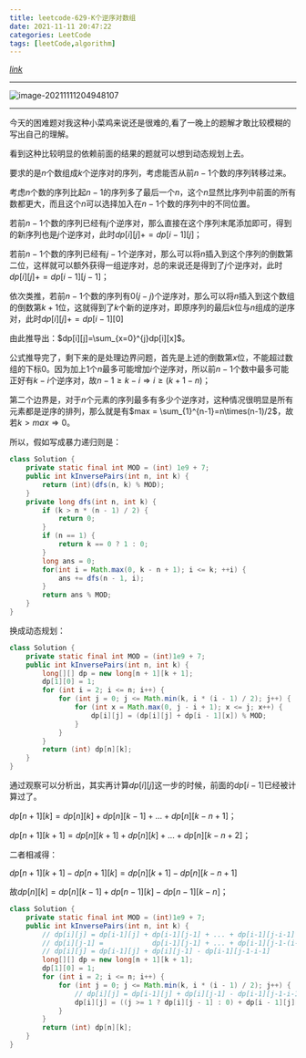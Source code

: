 ```yaml
---
title: leetcode-629-K个逆序对数组
date: 2021-11-11 20:47:22
categories: LeetCode
tags: [leetCode,algorithm]
---
```


[$link$](https://leetcode-cn.com/problems/k-inverse-pairs-array/)

<hr/>

![image-20211111204948107](https://gitee.com/cao_ziqiang/img/raw/master/20211111204948.png)

<hr/>

今天的困难题对我这种小菜鸡来说还是很难的,看了一晚上的题解才敢比较模糊的写出自己的理解。

看到这种比较明显的依赖前面的结果的题就可以想到动态规划上去。

要求的是$n$个数组成$k$个逆序对的序列，考虑能否从前$n-1$个数的序列转移过来。

考虑$n$个数的序列比起$n-1$的序列多了最后一个$n$，这个$n$显然比序列中前面的所有数都更大，而且这个$n$可以选择加入在$n-1$个数的序列中的不同位置。

若前$n-1$个数的序列已经有$j$个逆序对，那么直接在这个序列末尾添加即可，得到的新序列也是$j$个逆序对，此时$dp[i][j]+=dp[i-1][j]$；

若前$n-1$个数的序列已经有$j-1$个逆序对，那么可以将$n$插入到这个序列的倒数第二位，这样就可以额外获得一组逆序对，总的来说还是得到了$j$个逆序对，此时$dp[i][j]+=dp[i-1][j-1]$；

依次类推，若前$n-1$个数的序列有$0(j-j)$个逆序对，那么可以将$n$插入到这个数组的倒数第$k+1$位，这就得到了$k$个新的逆序对，即原序列的最后$k$位与$n$组成的逆序对，此时$dp[i][j]+=dp[i-1][0]$

由此推导出：$dp[i][j]=\sum_{x=0}^{j}dp[i][x]$。

公式推导完了，剩下来的是处理边界问题，首先是上述的倒数第$x$位，不能超过数组的下标$0$。因为加上1个$n$最多可能增加$i$个逆序对，所以前$n-1$个数中最多可能正好有$k-i$个逆序对，故$n-1\ge k-i \Rightarrow i \ge (k+1-n)$；

第二个边界是，对于$n$个元素的序列最多有多少个逆序对，这种情况很明显是所有元素都是逆序的排列，那么就是有$max = \sum_{1}^{n-1}=n\times(n-1)/2$，故若$k \gt max \Rightarrow 0$。

所以，假如写成暴力递归则是：

```java
class Solution {
	private static final int MOD = (int) 1e9 + 7;
    public int kInversePairs(int n, int k) {
        return (int)(dfs(n, k) % MOD);
    }
    private long dfs(int n, int k) {
        if (k > n * (n - 1) / 2) {
            return 0;
        }
        if (n == 1) {
            return k == 0 ? 1 : 0;
        }
        long ans = 0;
        for(int i = Math.max(0, k - n + 1); i <= k; ++i) {
            ans += dfs(n - 1, i);
        }
        return ans % MOD;
    }
}
```

换成动态规划：

```java
class Solution {
    private static final int MOD = (int)1e9 + 7;
    public int kInversePairs(int n, int k) {
        long[][] dp = new long[n + 1][k + 1];
        dp[1][0] = 1;
        for (int i = 2; i <= n; i++) {
            for (int j = 0; j <= Math.min(k, i * (i - 1) / 2); j++) {
                for (int x = Math.max(0, j - i + 1); x <= j; x++) {
                    dp[i][j] = (dp[i][j] + dp[i - 1][x]) % MOD;
                }
            }
        }
        return (int) dp[n][k];
    }
}
```

通过观察可以分析出，其实再计算$dp[i][j]$这一步的时候，前面的$dp[i-1]$已经被计算过了。

$dp[n+1][k]=dp[n][k]+dp[n][k-1]+...+dp[n][k-n+1]$；

$dp[n+1][k+1]=dp[n][k+1]+dp[n][k]+...+dp[n][k-n+2]$；

二者相减得：

$dp[n+1][k+1]-dp[n+1][k]=dp[n][k+1]-dp[n][k-n+1]$

故$dp[n][k]=dp[n][k-1]+dp[n-1][k]-dp[n-1][k-n]$；

```java
class Solution {
    private static final int MOD = (int)1e9 + 7;
    public int kInversePairs(int n, int k) {
        // dp[i][j] = dp[i-1][j] + dp[i-1][j-1] + ... + dp[i-1][j-i-1]
        // dp[i][j-1] =            dp[i-1][j-1] + ... + dp[i-1][j-1-(i-1-1)] + dp[i-1][j-1-i-1]
        // dp[i][j] = dp[i-1][j] + dp[i][j-1] - dp[i-1][j-1-i-1]
        long[][] dp = new long[n + 1][k + 1];
        dp[1][0] = 1;
        for (int i = 2; i <= n; i++) {
            for (int j = 0; j <= Math.min(k, i * (i - 1) / 2); j++) {
                // dp[i][j] = dp[i-1][j] + dp[i][j-1] - dp[i-1][j-1-i-1]
                dp[i][j] = ((j >= 1 ? dp[i][j - 1] : 0) + dp[i - 1][j] - (j >= i ? dp[i - 1][j - i] : 0) + MOD) % MOD;
            }
        }
        return (int) dp[n][k];
    }
}
```

